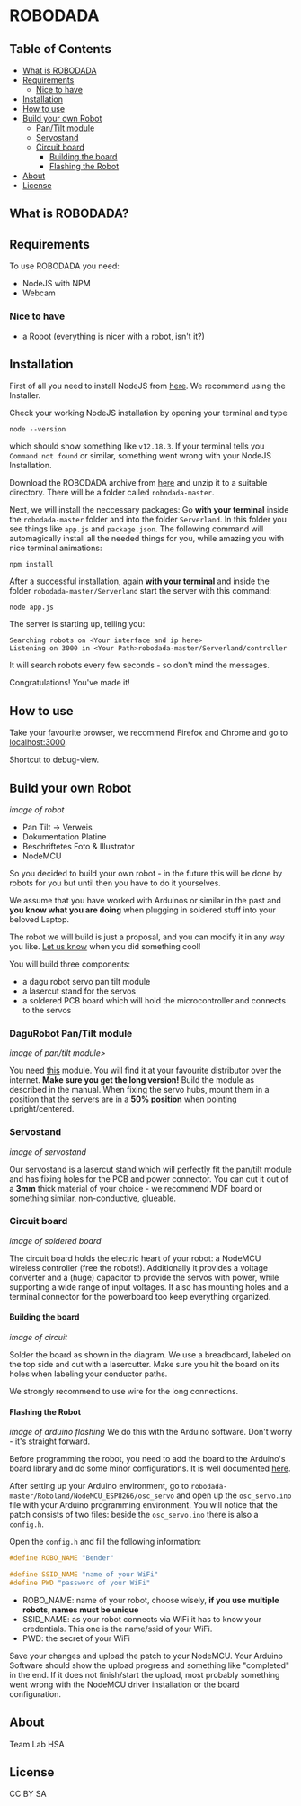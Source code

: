 

# ROBODADA
## Table of Contents
* [What is ROBODADA](#what-is-robodada)
* [Requirements](#requirements)
    * [Nice to have](#nice-to-have)
* [Installation](#installation)
* [How to use](#how-to-use)
* [Build your own Robot](#build-your-own-robot)
    * [Pan/Tilt module](#dagurobot-pantilt-module)
    * [Servostand](#servostand)
    * [Circuit board](#circuit-board)
        * [Building the board](#building-the-board)
        * [Flashing the Robot](#flashing-the-robot)
* [About](#about)
* [License](#license)
## What is ROBODADA?

## Requirements
To use ROBODADA you need:
* NodeJS with NPM
* Webcam

### Nice to have
* a Robot (everything is nicer with a robot, isn't it?)

## Installation
First of all you need to install NodeJS from [here](https://nodejs.org/en/download/). We recommend using the Installer.

Check your working NodeJS installation by opening your terminal and type
```shell
node --version
```
which should show something like `v12.18.3`.
If your terminal tells you `Command not found` or similar, something went wrong with your NodeJS Installation.

Download the ROBODADA archive from [here](https://github.com/HybridThingsLab/robodada/archive/master.zip) and unzip it to a suitable directory. There will be a folder called `robodada-master`.

Next, we will install the neccessary packages: Go __with your terminal__ inside the `robodada-master` folder and into the folder `Serverland`. In this folder you see things like `app.js` and `package.json`.
The following command will automagically install all the needed things for you, while amazing you with nice terminal animations:
```shell
npm install
```
After a successful installation, again __with your terminal__ and inside the folder `robodada-master/Serverland` start the server with this command:
```shell
node app.js
```
The server is starting up, telling you:
```shell
Searching robots on <Your interface and ip here>
Listening on 3000 in <Your Path>robodada-master/Serverland/controller
```
It will search robots every few seconds - so don't mind the messages.

Congratulations! You've made it!

## How to use
Take your favourite browser, we recommend Firefox and Chrome and go to [localhost:3000](localhost:3000).

Shortcut to debug-view.

## Build your own Robot
_image of robot_
* Pan Tilt -> Verweis
* Dokumentation Platine
* Beschriftetes Foto & Illustrator
* NodeMCU

So you decided to build your own robot - in the future this will be done by robots for you but until then you have to do it yourselves.

We assume that you have worked with Arduinos or similar in the past and __you know what you are doing__ when plugging in soldered stuff into your beloved Laptop.

The robot we will build is just a proposal, and you can modify it in any way you like. [Let us know](mailto:) when you did something cool!

You will build three components:
* a dagu robot servo pan tilt module
* a lasercut stand for the servos
* a soldered PCB board which will hold the microcontroller and connects to the servos

### DaguRobot Pan/Tilt module
_image of pan/tilt module>_

You need [this](http://www.dagurobot.com/Sensor_pan_tilt_kit_DGS3003_servo?search=pan%20tilt&category_id=0) module. You will find it at your favourite distributor over the internet. __Make sure you get the long version!__
Build the module as described in the manual. When fixing the servo hubs, mount them in a position that the servers are in a __50% position__ when pointing upright/centered.

### Servostand
_image of servostand_

Our servostand is a lasercut stand which will perfectly fit the pan/tilt module and has fixing holes for the PCB and power connector.
You can cut it out of a __3mm__ thick material of your choice - we recommend MDF board or something similar, non-conductive, glueable.
 
### Circuit board
_image of soldered board_

The circuit board holds the electric heart of your robot: a NodeMCU wireless controller (free the robots!). Additionally it provides a voltage converter and a (huge) capacitor to provide the servos with power, while supporting a wide range of input voltages. It also has mounting holes and a terminal connector for the powerboard too keep everything organized.

#### Building the board
_image of circuit_

Solder the board as shown in the diagram. We use a breadboard, labeled on the top side and cut with a lasercutter. Make sure you hit the board on its holes when labeling your conductor paths.

We strongly recommend to use wire for the long connections.

#### Flashing the Robot
_image of arduino flashing_
We do this with the Arduino software. Don't worry - it's straight forward.

Before programming the robot, you need to add the board to the Arduino's board library and do some minor configurations. It is well documented [here](https://www.instructables.com/id/Setting-Up-the-Arduino-IDE-to-Program-the-ESP8266-/).

After setting up your Arduino environment, go to ```robodada-master/Roboland/NodeMCU_ESP8266/osc_servo``` and open up the ```osc_servo.ino``` file with your Arduino programming environment. You will notice that the patch consists of two files: beside the ```osc_servo.ino``` there is also a ```config.h```.

Open the ```config.h``` and fill the following information:
```cpp
#define ROBO_NAME "Bender"

#define SSID_NAME "name of your WiFi"
#define PWD "password of your WiFi"
```

* ROBO_NAME: name of your robot, choose wisely, __if you use multiple robots, names must be unique__
* SSID_NAME: as your robot connects via WiFi it has to know your credentials. This one is the name/ssid of your WiFi.
* PWD: the secret of your WiFi

Save your changes and upload the patch to your NodeMCU. Your Arduino Software should show the upload progress and something like "completed" in the end. If it does not finish/start the upload, most probably something went wrong with the NodeMCU driver installation or the board configuration.




## About
Team
Lab
HSA

## License
CC BY SA